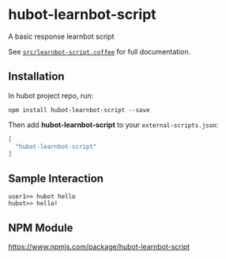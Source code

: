 # hubot-learnbot-script

A basic response learnbot script

See [`src/learnbot-script.coffee`](src/learnbot-script.coffee) for full documentation.

## Installation

In hubot project repo, run:

`npm install hubot-learnbot-script --save`

Then add **hubot-learnbot-script** to your `external-scripts.json`:

```json
[
  "hubot-learnbot-script"
]
```

## Sample Interaction

```
user1>> hubot hello
hubot>> hello!
```

## NPM Module

https://www.npmjs.com/package/hubot-learnbot-script
